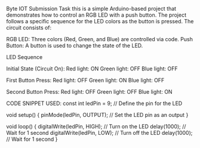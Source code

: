 Byte IOT Submission Task
this is a simple Arduino-based project that demonstrates how to control an RGB LED with a push button. The project follows a specific sequence for the LED colors as the button is pressed.
The circuit consists of:

  RGB LED: Three colors (Red, Green, and Blue) are controlled via code.
  Push Button: A button is used to change the state of the LED.

LED Sequence

  Initial State (Circuit On):
        Red light: ON
        Green light: OFF
        Blue light: OFF

   First Button Press:
        Red light: OFF
        Green light: ON
        Blue light: OFF

   Second Button Press:
        Red light: OFF
        Green light: OFF
        Blue light: ON


CODE SNIPPET USED:
const int ledPin = 9; // Define the pin for the LED

void setup() {
    pinMode(ledPin, OUTPUT); // Set the LED pin as an output
}

void loop() {
    digitalWrite(ledPin, HIGH); // Turn on the LED
    delay(1000); // Wait for 1 second
    digitalWrite(ledPin, LOW); // Turn off the LED
    delay(1000); // Wait for 1 second
}
